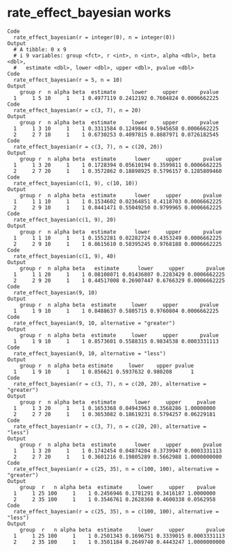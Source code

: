# rate_effect_bayesian works

    Code
      rate_effect_bayesian(r = integer(0), n = integer(0))
    Output
      # A tibble: 0 x 9
      # i 9 variables: group <fct>, r <int>, n <int>, alpha <dbl>, beta <dbl>,
      #   estimate <dbl>, lower <dbl>, upper <dbl>, pvalue <dbl>
    Code
      rate_effect_bayesian(r = 5, n = 10)
    Output
        group r  n alpha beta  estimate     lower     upper       pvalue
      1     1 5 10     1    1 0.4977119 0.2412192 0.7604824 0.0006662225
    Code
      rate_effect_bayesian(r = c(3, 7), n = 20)
    Output
        group r  n alpha beta  estimate     lower     upper       pvalue
      1     1 3 10     1    1 0.3311584 0.1249844 0.5945658 0.0006662225
      2     2 7 10     1    1 0.6730253 0.4097815 0.8887971 0.0726182545
    Code
      rate_effect_bayesian(r = c(3, 7), n = c(20, 20))
    Output
        group r  n alpha beta  estimate      lower     upper       pvalue
      1     1 3 20     1    1 0.1728394 0.05610194 0.3599811 0.0006662225
      2     2 7 20     1    1 0.3572862 0.18898925 0.5796157 0.1285809460
    Code
      rate_effect_bayesian(c(1, 9), c(10, 10))
    Output
        group r  n alpha beta  estimate      lower     upper       pvalue
      1     1 1 10     1    1 0.1534602 0.02364851 0.4118703 0.0006662225
      2     2 9 10     1    1 0.8441471 0.55049250 0.9799965 0.0006662225
    Code
      rate_effect_bayesian(c(1, 9), 20)
    Output
        group r  n alpha beta  estimate      lower     upper       pvalue
      1     1 1 10     1    1 0.1552281 0.02282724 0.4353249 0.0006662225
      2     2 9 10     1    1 0.8615610 0.58395245 0.9768188 0.0006662225
    Code
      rate_effect_bayesian(c(1, 9), 40)
    Output
        group r  n alpha beta   estimate      lower     upper       pvalue
      1     1 1 20     1    1 0.08108071 0.01436807 0.2283429 0.0006662225
      2     2 9 20     1    1 0.44517008 0.26907447 0.6766329 0.0006662225
    Code
      rate_effect_bayesian(9, 10)
    Output
        group r  n alpha beta  estimate     lower     upper       pvalue
      1     1 9 10     1    1 0.8488637 0.5805715 0.9760804 0.0006662225
    Code
      rate_effect_bayesian(9, 10, alternative = "greater")
    Output
        group r  n alpha beta  estimate     lower     upper       pvalue
      1     1 9 10     1    1 0.8573601 0.5588315 0.9834538 0.0003331113
    Code
      rate_effect_bayesian(9, 10, alternative = "less")
    Output
        group r  n alpha beta estimate     lower    upper pvalue
      1     1 9 10     1    1 0.856621 0.5937632 0.980208      1
    Code
      rate_effect_bayesian(r = c(3, 7), n = c(20, 20), alternative = "greater")
    Output
        group r  n alpha beta  estimate      lower     upper     pvalue
      1     1 3 20     1    1 0.1653368 0.04943963 0.3568286 1.00000000
      2     2 7 20     1    1 0.3653082 0.18619231 0.5794257 0.06229181
    Code
      rate_effect_bayesian(r = c(3, 7), n = c(20, 20), alternative = "less")
    Output
        group r  n alpha beta  estimate      lower     upper       pvalue
      1     1 3 20     1    1 0.1742454 0.04874204 0.3739947 0.0003331113
      2     2 7 20     1    1 0.3601216 0.19805289 0.5662988 1.0000000000
    Code
      rate_effect_bayesian(r = c(25, 35), n = c(100, 100), alternative = "greater")
    Output
        group  r   n alpha beta  estimate     lower     upper    pvalue
      1     1 25 100     1    1 0.2456946 0.1781291 0.3416187 1.0000000
      2     2 35 100     1    1 0.3546761 0.2628360 0.4600338 0.0562958
    Code
      rate_effect_bayesian(r = c(25, 35), n = c(100, 100), alternative = "less")
    Output
        group  r   n alpha beta  estimate     lower     upper       pvalue
      1     1 25 100     1    1 0.2501343 0.1696751 0.3339015 0.0003331113
      2     2 35 100     1    1 0.3501184 0.2649740 0.4443247 1.0000000000


